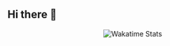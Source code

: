 ## Hi there 👋

<div align="center">
  <img
    src="https://github-readme-stats.vercel.app/api/wakatime?username=lucianob&layout=compact&custom_title=Wakatime%20Stats&hide_border=true&title_color=FFFFFF&text_color=ffffff&bg_color=0d1117"
    alt="Wakatime Stats"
  />
</div>

<!--
**Luciano899/Luciano899** is a ✨ _special_ ✨ repository because its `README.md` (this file) appears on your GitHub profile.

Here are some ideas to get you started:

- 🔭 I’m currently working on ...
- 🌱 I’m currently learning ...
- 👯 I’m looking to collaborate on ...
- 🤔 I’m looking for help with ...
- 💬 Ask me about ...
- 📫 How to reach me: ...
- 😄 Pronouns: ...
- ⚡ Fun fact: ...
-->
